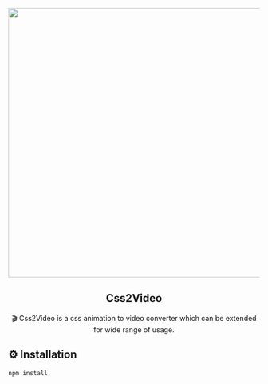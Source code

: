 <p align="middle"><img src="https://zlatsal.github.io/css2video/logo.jpg" width="540"/></p>
<h2 align="middle">Css2Video</h2>

<p align="middle">🎬 Css2Video is a css animation to video converter which can be extended for wide range of usage.</p>

## ⚙️ Installation
```
npm install
```
